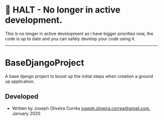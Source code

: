 # :construction: **HALT** - No longer in active development.
This is no longer in active development as i have bigger priorities now, the code is up to date and you can safely develop your code using it.

---

# BaseDjangoProject
 A base django project to boost up the initial steps when creation a ground up application.

## Developed 
 * Written by Joseph Oliveira Corrêa <joseph.oliveira.correa@gmail.com>, January 2020
